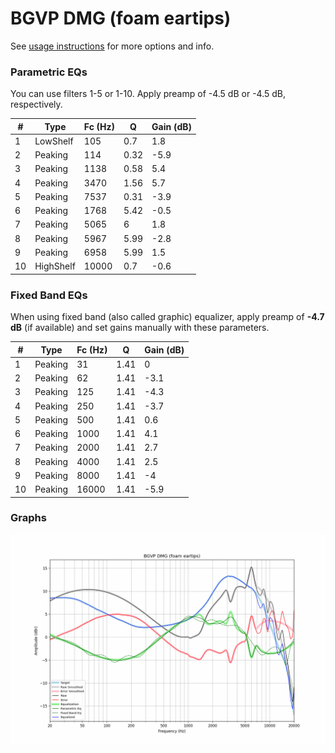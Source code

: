 # BGVP DMG (foam eartips)
See [usage instructions](https://github.com/jaakkopasanen/AutoEq#usage) for more options and info.

### Parametric EQs
You can use filters 1-5 or 1-10. Apply preamp of -4.5 dB or -4.5 dB, respectively.

|   # | Type      |   Fc (Hz) |    Q |   Gain (dB) |
|-----|-----------|-----------|------|-------------|
|   1 | LowShelf  |       105 | 0.7  |         1.8 |
|   2 | Peaking   |       114 | 0.32 |        -5.9 |
|   3 | Peaking   |      1138 | 0.58 |         5.4 |
|   4 | Peaking   |      3470 | 1.56 |         5.7 |
|   5 | Peaking   |      7537 | 0.31 |        -3.9 |
|   6 | Peaking   |      1768 | 5.42 |        -0.5 |
|   7 | Peaking   |      5065 | 6    |         1.8 |
|   8 | Peaking   |      5967 | 5.99 |        -2.8 |
|   9 | Peaking   |      6958 | 5.99 |         1.5 |
|  10 | HighShelf |     10000 | 0.7  |        -0.6 |

### Fixed Band EQs
When using fixed band (also called graphic) equalizer, apply preamp of **-4.7 dB** (if available) and set gains manually with these parameters.

|   # | Type    |   Fc (Hz) |    Q |   Gain (dB) |
|-----|---------|-----------|------|-------------|
|   1 | Peaking |        31 | 1.41 |         0   |
|   2 | Peaking |        62 | 1.41 |        -3.1 |
|   3 | Peaking |       125 | 1.41 |        -4.3 |
|   4 | Peaking |       250 | 1.41 |        -3.7 |
|   5 | Peaking |       500 | 1.41 |         0.6 |
|   6 | Peaking |      1000 | 1.41 |         4.1 |
|   7 | Peaking |      2000 | 1.41 |         2.7 |
|   8 | Peaking |      4000 | 1.41 |         2.5 |
|   9 | Peaking |      8000 | 1.41 |        -4   |
|  10 | Peaking |     16000 | 1.41 |        -5.9 |

### Graphs
![](./BGVP%20DMG%20(foam%20eartips).png)
